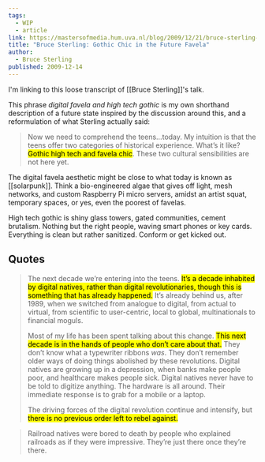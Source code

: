 ```yaml
---
tags:
  - WIP
  - article
link: https://mastersofmedia.hum.uva.nl/blog/2009/12/21/bruce-sterling-gothic-chic-in-the-future-favela/
title: "Bruce Sterling: Gothic Chic in the Future Favela"
author:
  - Bruce Sterling
published: 2009-12-14
---
```

I'm linking to this loose transcript of [[Bruce Sterling]]'s talk.

This phrase *digital favela and high tech gothic* is my own shorthand description of a future state inspired by the discussion around this, and a reformulation of what Sterling actually said:

> Now we need to comprehend the teens…today. My intuition is that the teens offer two categories of historical experience. What’s it like? <mark>Gothic high tech and favela chic</mark>. These two cultural sensibilities are not here yet.

The digital favela aesthetic might be close to what today is known as [[solarpunk]]. Think a bio-engineered algae that gives off light, mesh networks, and custom Raspberry Pi micro servers, amidst an artist squat, temporary spaces, or yes, even the poorest of favelas.

High tech gothic is shiny glass towers, gated communities, cement brutalism. Nothing but the right people, waving smart phones or key cards. Everything is clean but rather sanitized. Conform or get kicked out.
## Quotes

> The next decade we’re entering into the teens. <mark>It’s a decade inhabited by digital natives, rather than digital revolutionaries, though this is something that has already happened.</mark> It’s already behind us, after 1989, when we switched from analogue to digital, from actual to virtual, from scientific to user-centric, local to global, multinationals to financial moguls.
> 
> Most of my life has been spent talking about this change. <mark>This next decade is in the hands of people who don’t care about that.</mark> They don’t know what a typewriter ribbons _was_. They don’t remember older ways of doing things abolished by these revolutions. Digital natives are growing up in a depression, when banks make people poor, and healthcare makes people sick. Digital natives never have to be told to digitize anything. The hardware is all around. Their immediate response is to grab for a mobile or a laptop.
> 
> The driving forces of the digital revolution continue and intensify, but <mark>there is no previous order left to rebel against.</mark>

> Railroad natives were bored to death by people who explained railroads as if they were impressive. They’re just there once they’re there.


